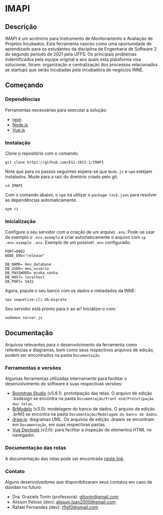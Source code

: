 # IMAPI

## Descrição
IMAPI é um acrônimo para Instrumento de Monitoramento e Avaliação de Projetos Incubados. Esta ferramenta nasceu como uma oportunidade de aprendizado para os estudantes da disciplina de Engenharia de Software 2 do segundo período de 2021 pela UFFS. Os principais problemas indentificados pela equipe original e aos quais esta plataforma visa solucionar, foram: organização e centralização dos processos relacionados as startups que serão incubadas pela incubadora de negócios INNE.

## Começando

### Dependências
Ferramentas necessárias para executar a solução:
- [npm](https://www.npmjs.com/)
- [Node.js](https://nodejs.org/en/) 
- [Vue.js](https://vuejs.org/)

### Instalação
Clone o repositório com o comando:
```
git clone https://github.com/ES2-2021-1/IMAPI
```
Note que para os passos seguintes espera-se que `Node.js` e `npm` estejam instalados. Mude para a raiz do diretório criado pelo git.
```
cd IMAPI
```
Com o comando abaixo, o `npm` irá utilizar o `package-lock.json` para resolver as dependências automaticamente.
```
npm ci
```

### Inicialização
Configure o seu servidor com a criação de um arquivo ``.env``. Pode-se usar de exemplo o ``.env.exemplo`` e criar automaticamente o arquivo com ``cp .env.example .env``. Exemplo de um possível ``.env`` configurado:
```
PORT=8082
NODE_ENV="release"

DB_NAME= meu_database
DB_USER= meu_usuario
DB_PASSWORD= minha_senha
DB_HOST= localhost
DB_PORT= 5432
```

Agora, popule o seu banco com os dados e metadados da INNE:
```
npx sequelize-cli db:migrate
```

Seu servidor está pronto para ir ao ar! Inicialize-o com:
```
nodemon server.js
```

## Documentação
Arquivos relevantes para o desenvolvimento da ferramenta como referências e diagramas, bem como seus respectivos arquivos de edição, podem ser encontrados na pasta `Documentação`.

### Ferramentas e versões
Algumas ferramentas utilizadas internamente para facilitar o desenvolvimento do software e suas respectivas versões:
- [Bootstrap Studio](https://bootstrapstudio.io/) (v5.8.1): prototipação das telas. O arquivo de edição .bsdesign se encontra na pasta `Documentação/Front end/Prototipação das telas`.
- [BrModelo](http://www.sis4.com/brModelo/) (v3.0): modelagem do banco de dados. O arquivo de edição .brM3 se encontra na pasta `Documentação/Modelagem do banco de dados`.
- [draw.io](https://app.diagrams.net/): diagramas UML. Os arquivos de edição .drawio se encontram em `Documentação`, em suas respectivas pastas.
- [Vue Devtools](https://github.com/vuejs/devtools#vue-devtools) (v3.0): para facilitar a inspeção de elementos HTML no navegador.

### Documentação das rotas
A documentação das rotas pode ser encontrada [neste link](https://es2-2021-1.github.io/IM_API/).

### Contato
Alguns desenvolvedores que disponibilizaram seus contatos em caso de dúvidas no futuro:
- Dra. Graziela Tonin (professora): gttonin@gmail.com
- Alisson Peloso (dev): alisson.luan2000@gmail.com
- Rafael Fernandes (dev): rflgf0@gmail.com
